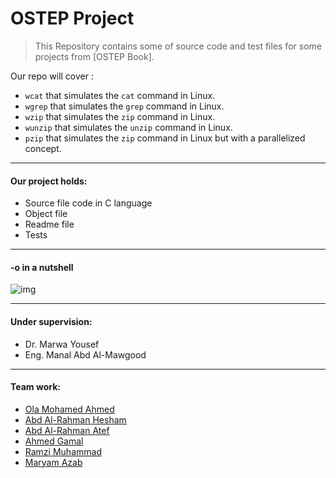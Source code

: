 # OSTEP Project

> This Repository contains some of  source code and test files for some projects from [OSTEP Book].

Our repo will cover :

- `wcat` that simulates the `cat` command in Linux.
- `wgrep` that simulates the `grep` command in Linux.
- `wzip` that simulates the `zip` command in Linux.
- `wunzip` that simulates the `unzip` command in Linux.
- `pzip` that simulates the `zip` command in Linux but with a parallelized concept.

------

#### Our project holds:

- Source file code in C language 
- Object file 
- Readme file
- Tests

------

#### -o in a nutshell

![img](https://user-images.githubusercontent.com/56696104/147993655-6d186f9a-092c-45b4-9b6a-d23b3ba492cc.png)

------

#### Under supervision:

- Dr. Marwa Yousef
- Eng. Manal Abd Al-Mawgood

------

#### Team work:

- [Ola Mohamed Ahmed](https://github.com/Ola-Mohamed)
- [Abd Al-Rahman Hesham](https://github.com/Red-Cloud2000)
- [Abd Al-Rahman Atef](https://github.com/Abdelrahman-Atef-Elsayed)
- [Ahmed Gamal](https://github.com/ahmedokka29)
- [Ramzi Muhammad](https://github.com/RamziMuhammad)
- [Maryam Azab](https://github.com/Maryamazab)
